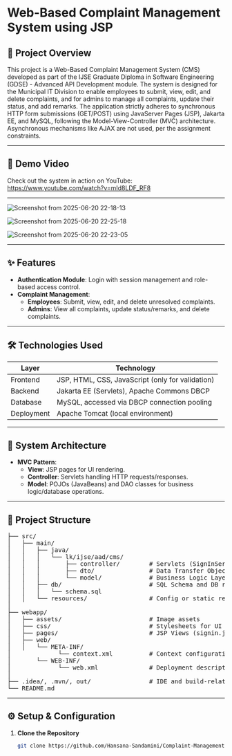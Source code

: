 # Web-Based Complaint Management System using JSP

## 📌 Project Overview

This project is a Web-Based Complaint Management System (CMS) developed as part of the IJSE Graduate Diploma in Software Engineering (GDSE) - Advanced API Development module. The system is designed for the Municipal IT Division to enable employees to submit, view, edit, and delete complaints, and for admins to manage all complaints, update their status, and add remarks. The application strictly adheres to synchronous HTTP form submissions (GET/POST) using JavaServer Pages (JSP), Jakarta EE, and MySQL, following the Model-View-Controller (MVC) architecture. Asynchronous mechanisms like AJAX are not used, per the assignment constraints.

---

## 🎥 Demo Video
Check out the system in action on YouTube: https://www.youtube.com/watch?v=mId8LDF_RF8

---

![Screenshot from 2025-06-20 22-18-13](https://github.com/user-attachments/assets/86ee633d-4fcc-47ac-8685-dda2ade67668)

![Screenshot from 2025-06-20 22-25-18](https://github.com/user-attachments/assets/0ca5724f-c440-4a58-87e1-3b8acd5b1fa5)

![Screenshot from 2025-06-20 22-23-05](https://github.com/user-attachments/assets/1225c828-2482-4880-9a02-8fc9f0ad2cdd)

---

## ✨ Features
- **Authentication Module**: Login with session management and role-based access control.
- **Complaint Management**:
  - **Employees**: Submit, view, edit, and delete unresolved complaints.
  - **Admins**: View all complaints, update status/remarks, and delete complaints.

---

## 🛠️ Technologies Used

| Layer        | Technology                     |
|--------------|--------------------------------|
| Frontend     | JSP, HTML, CSS, JavaScript (only for validation) |
| Backend      | Jakarta EE (Servlets), Apache Commons DBCP |
| Database     | MySQL, accessed via DBCP connection pooling |
| Deployment   | Apache Tomcat (local environment) |

---

## 🚀 System Architecture
- **MVC Pattern**:
  - **View**: JSP pages for UI rendering.
  - **Controller**: Servlets handling HTTP requests/responses.
  - **Model**: POJOs (JavaBeans) and DAO classes for business logic/database operations.

---

## 📁 Project Structure

<pre>
├── src/
│   ├── main/
│   │   ├── java/
│   │   │   └── lk/ijse/aad/cms/
│   │   │       ├── controller/        # Servlets (SignInServlet, ComplaintManagementServlet etc.)
│   │   │       ├── dto/               # Data Transfer Objects (ComplaintDTO, UserDTO)
│   │   │       └── model/             # Business Logic Layer (ComplaintModel, UserModel)
│   │   ├── db/                        # SQL Schema and DB related files
│   │   │   └── schema.sql
│   │   └── resources/                 # Config or static resource files
│
├── webapp/
│   ├── assets/                        # Image assets
│   ├── css/                           # Stylesheets for UI (dashboard, complaint, etc.)
│   ├── pages/                         # JSP Views (signin.jsp, signup.jsp, dashboards, etc.)
│   ├── web/
│   │   └── META-INF/      
│             └── context.xml          # Context configuration
│       └── WEB-INF/
│             └── web.xml              # Deployment descriptor
│
├── .idea/, .mvn/, out/                # IDE and build-related directories (auto-generated)
└── README.md
</pre>

---

## ⚙️ Setup & Configuration

1. **Clone the Repository**
   ```bash
   git clone https://github.com/Hansana-Sandamini/Complaint-Management-System.git

